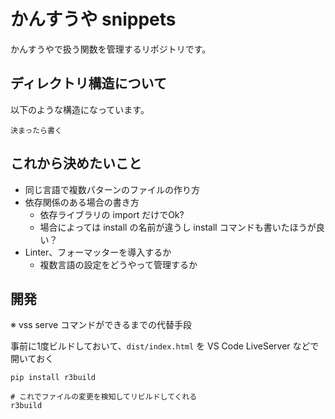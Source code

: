 # かんすうや snippets

かんすうやで扱う関数を管理するリポジトリです。

## ディレクトリ構造について

以下のような構造になっています。

```
決まったら書く
```

## これから決めたいこと

- 同じ言語で複数パターンのファイルの作り方
- 依存関係のある場合の書き方
  - 依存ライブラリの import だけでOk?
  - 場合によっては install の名前が違うし install コマンドも書いたほうが良い？
- Linter、フォーマッターを導入するか
  - 複数言語の設定をどうやって管理するか

## 開発

※ vss serve コマンドができるまでの代替手段

事前に1度ビルドしておいて、`dist/index.html` を VS Code LiveServer などで開いておく

```shell
pip install r3build

# これでファイルの変更を検知してリビルドしてくれる
r3build
```
